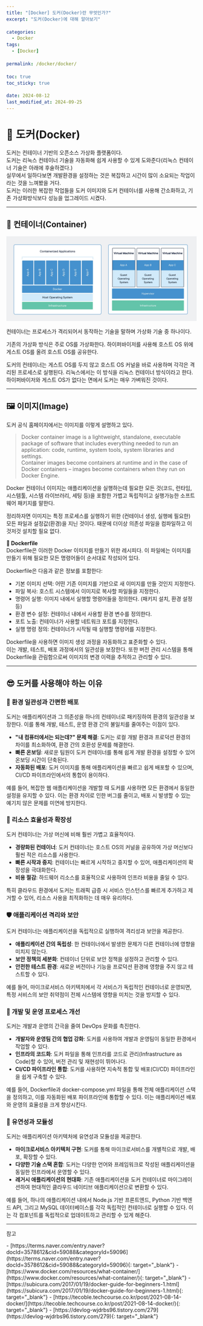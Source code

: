 ```yaml
---
title: "[Docker] 도커(Docker)란 무엇인가?"
excerpt: "도커(Docker)에 대해 알아보기"

categories:
  - Docker
tags:
  - [Docker]

permalink: /docker/docker/

toc: true
toc_sticky: true

date: 2024-08-12
last_modified_at: 2024-09-25
---
```

# 🐬 도커(Docker)
도커는 컨테이너 기반의 오픈소스 가상화 플랫폼이다.  
도커는 리눅스 컨테이너 기술을 자동화해 쉽게 사용할 수 있게 도와준다(리눅스 컨테이너 기술은 아래에 후술하겠다.)  
실무에서 일하다보면 개발환경을 설정하는 것은 복잡하고 시간이 많이 소요되는 작업이라는 것을 느껴봤을 거다.    
도커는 이러한 복잡한 작업들을 도커 이미지와 도커 컨테이너를 사용해 간소화하고, 기존 가상화방식보다 성능을 업그레이드 시켰다.

---

## 🫙 컨테이너(Container)
![vm-docker](/assets/images/posts_img/docker/docker/vm-docker.png)

컨테이너는 프로세스가 격리되어서 동작하는 기술을 말하며 가상화 기술 중 하나이다.

기존의 가상화 방식은 주로 OS를 가상화한다. 하이퍼바이저를 사용해 호스트 OS 위에 게스트 OS를 올려 호스트 OS를 공유한다.  

도커의 컨테이너는 게스트 OS를 두지 않고 호스트 OS 커널을 바로 사용하며 각각은 격리된 프로세스로 실행된다. 리눅스에서는 이 방식을 리눅스 컨테이너 방식이라고 한다.  
하이퍼바이저와 게스트 OS가 없다는 면에서 도커는 매우 가벼워진 것이다.

---

## 🖼️ 이미지(Image)
도커 공식 홈페이지에서는 이미지를 이렇게 설명하고 있다. 
> Docker container image is a lightweight, standalone, executable package of software that includes everything needed to run an application: code, runtime, system tools, system libraries and settings.  
Container images become containers at runtime and in the case of Docker containers – images become containers when they run on Docker Engine.

Docker 컨테이너 이미지는 애플리케이션을 실행하는데 필요한 모든 것(코드, 런타임, 시스템툴, 시스템 라이브러리, 세팅 등)을 포함한 가볍고 독립적이고 실행가능한 소프트웨어 패키지를 말한다.   

정리하자면 이미지는 특정 프로세스를 실행하기 위한 (컨테이너 생성, 실행에 필요한) 모든 파일과 설정값(환경)을 지닌 것이다. 때문에 더이상 의존성 파일을 컴파일하고 이것저것 설치할 필요 없다.

<!-- 이미지는 Docker Engine에서 실행될 때 컨테이너가 된다. -->

<b>📜 Dockerfile</b>  
Dockerfile은 이러한 Docker 이미지를 만들기 위한 레시피다. 이 파일에는 이미지를 만들기 위해 필요한 모든 명령어들이 순서대로 작성되어 있다.  

Dockerfile은 다음과 같은 정보를 포함한다:
- 기본 이미지 선택: 어떤 기존 이미지를 기반으로 새 이미지를 만들 것인지 지정한다.
- 파일 복사: 호스트 시스템에서 이미지로 복사할 파일들을 지정한다.
- 명령어 실행: 이미지 내에서 실행할 명령어들을 정의한다. (패키지 설치, 환경 설정 등)
- 환경 변수 설정: 컨테이너 내에서 사용할 환경 변수를 정의한다.
- 포트 노출: 컨테이너가 사용할 네트워크 포트를 지정한다.
- 실행 명령 정의: 컨테이너가 시작될 때 실행할 명령어를 지정한다.

Dockerfile을 사용하면 이미지 생성 과정을 자동화하고 표준화할 수 있다.  
이는 개발, 테스트, 배포 과정에서의 일관성을 보장한다. 또한 버전 관리 시스템을 통해 Dockerfile을 관림함으로써 이미지의 변경 이력을 추적하고 관리할 수 있다.

---

## 😎 도커를 사용해야 하는 이유

### 🔄 환경 일관성과 간편한 배포

도커는 애플리케이션과 그 의존성을 하나의 컨테이너로 패키징하여 환경의 일관성을 보장한다. 이를 통해 개발, 테스트, 운영 환경 간의 불일치를 줄여주는 이점이 있다.

- **"내 컴퓨터에서는 되는데?" 문제 해결**: 도커는 로컬 개발 환경과 프로덕션 환경의 차이를 최소화하여, 환경 간의 호환성 문제를 해결한다.
- **빠른 온보딩**: 새로운 팀원이 도커 컨테이너를 통해 쉽게 개발 환경을 설정할 수 있어 온보딩 시간이 단축된다.
- **자동화된 배포**: 도커 이미지를 통해 애플리케이션을 빠르고 쉽게 배포할 수 있으며, CI/CD 파이프라인에서의 통합이 용이하다.

예를 들어, 복잡한 웹 애플리케이션을 개발할 때 도커를 사용하면 모든 환경에서 동일한 설정을 유지할 수 있다. 이는 환경 차이로 인한 버그를 줄이고, 배포 시 발생할 수 있는 예기치 않은 문제를 미연에 방지한다.

### 🚀 리소스 효율성과 확장성

도커 컨테이너는 가상 머신에 비해 훨씬 가볍고 효율적이다.

- **경량화된 컨테이너**: 도커 컨테이너는 호스트 OS의 커널을 공유하여 가상 머신보다 훨씬 적은 리소스를 사용한다.
- **빠른 시작과 중지**: 컨테이너는 빠르게 시작하고 중지할 수 있어, 애플리케이션의 확장성을 극대화한다.
- **비용 절감**: 하드웨어 리소스를 효율적으로 사용하여 인프라 비용을 줄일 수 있다.

특히 클라우드 환경에서 도커는 트래픽 급증 시 서비스 인스턴스를 빠르게 추가하고 제거할 수 있어, 리소스 사용을 최적화하는 데 매우 유리하다.

### 🛡️ 애플리케이션 격리와 보안

도커 컨테이너는 애플리케이션을 독립적으로 실행하여 격리성과 보안을 제공한다.

- **애플리케이션 간의 독립성**: 한 컨테이너에서 발생한 문제가 다른 컨테이너에 영향을 미치지 않는다.
- **보안 정책의 세분화**: 컨테이너 단위로 보안 정책을 설정하고 관리할 수 있다.
- **안전한 테스트 환경**: 새로운 버전이나 기능을 프로덕션 환경에 영향을 주지 않고 테스트할 수 있다.

예를 들어, 마이크로서비스 아키텍처에서 각 서비스가 독립적인 컨테이너로 운영되면, 특정 서비스의 보안 취약점이 전체 시스템에 영향을 미치는 것을 방지할 수 있다.

### 🤝 개발 및 운영 프로세스 개선

도커는 개발과 운영의 간극을 줄여 DevOps 문화를 촉진한다.

- **개발자와 운영팀 간의 협업 강화**: 도커를 사용하여 개발과 운영팀이 동일한 환경에서 작업할 수 있다.
- **인프라의 코드화**: 도커 파일을 통해 인프라를 코드로 관리(Infrastructure as Code)할 수 있어, 버전 관리 및 재현성이 뛰어나다.
- **CI/CD 파이프라인 통합**: 도커를 사용하면 지속적 통합 및 배포(CI/CD) 파이프라인을 쉽게 구축할 수 있다.

예를 들어, Dockerfile과 docker-compose.yml 파일을 통해 전체 애플리케이션 스택을 정의하고, 이를 자동화된 배포 파이프라인에 통합할 수 있다. 이는 애플리케이션 배포와 운영의 효율성을 크게 향상시킨다.

### 🧩 유연성과 모듈성

도커는 애플리케이션 아키텍처에 유연성과 모듈성을 제공한다.

- **마이크로서비스 아키텍처 구현**: 도커를 통해 마이크로서비스를 개별적으로 개발, 배포, 확장할 수 있다.
- **다양한 기술 스택 혼합**: 도커는 다양한 언어와 프레임워크로 작성된 애플리케이션을 동일한 인프라에서 운영할 수 있다.
- **레거시 애플리케이션의 현대화**: 기존 애플리케이션을 도커 컨테이너로 마이그레이션하여 현대적인 클라우드 네이티브 애플리케이션으로 변환할 수 있다.

예를 들어, 하나의 애플리케이션 내에서 Node.js 기반 프론트엔드, Python 기반 백엔드 API, 그리고 MySQL 데이터베이스를 각각 독립적인 컨테이너로 실행할 수 있다. 이는 각 컴포넌트를 독립적으로 업데이트하고 관리할 수 있게 해준다.

---

<p class="ref">참고</p>
- [https://terms.naver.com/entry.naver?docId=3578612&cid=59088&categoryId=59096](https://terms.naver.com/entry.naver?docId=3578612&cid=59088&categoryId=59096){: target="_blank"}
- [https://www.docker.com/resources/what-container/](https://www.docker.com/resources/what-container/){: target="_blank"}
- [https://subicura.com/2017/01/19/docker-guide-for-beginners-1.html](https://subicura.com/2017/01/19/docker-guide-for-beginners-1.html){: target="_blank"}
- [https://tecoble.techcourse.co.kr/post/2021-08-14-docker/](https://tecoble.techcourse.co.kr/post/2021-08-14-docker/){: target="_blank"}
- [https://devlog-wjdrbs96.tistory.com/279](https://devlog-wjdrbs96.tistory.com/279){: target="_blank"}

